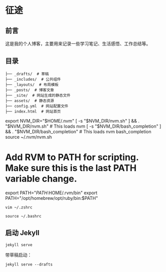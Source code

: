 # 征途

## 前言

这是我的个人博客，主要用来记录一些学习笔记、生活感悟、工作总结等。

## 目录
```
├── _drafts/  # 草稿
├── _includes/  # 公共组件
├── _layouts/  # 布局模板
├── _posts/  # 博客文章
├── _site/  # 网站生成的静态文件
├── assets/  # 静态资源
├── config.yml  # 网站配置文件
├── index.html  # 网站首页
```

export NVM_DIR="$HOME/.nvm"
[ -s "$NVM_DIR/nvm.sh" ] && \. "$NVM_DIR/nvm.sh"  # This loads nvm
[ -s "$NVM_DIR/bash_completion" ] && \. "$NVM_DIR/bash_completion"  # This loads nvm bash_completion
source ~/.nvm/nvm.sh
# Add RVM to PATH for scripting. Make sure this is the last PATH variable change.
export PATH="$PATH:$HOME/.rvm/bin"
export PATH="/opt/homebrew/opt/ruby/bin:$PATH"

`vim ~/.zshrc`

`source ~/.bashrc`

## 启动 Jekyll

`jekyll serve`

带草稿启动：

`jekyll serve --drafts`


